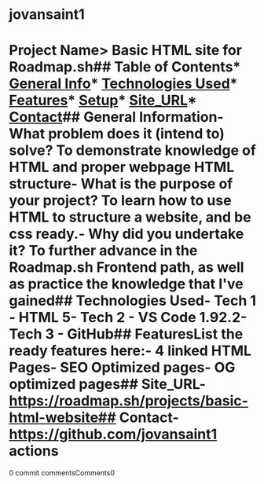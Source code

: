 # jovansaint1
# Project Name> Basic HTML site for Roadmap.sh## Table of Contents* [General Info](#general-information)* [Technologies Used](#technologies-used)* [Features](#features)* [Setup](#setup)* [Site_URL](#site_url)* [Contact](#contact)## General Information- What problem does it (intend to) solve? To demonstrate knowledge of HTML and proper webpage HTML structure- What is the purpose of your project? To learn how to use HTML to structure a website, and be css ready.- Why did you undertake it? To further advance in the Roadmap.sh Frontend path, as well as practice the knowledge that I've gained## Technologies Used- Tech 1 - HTML 5- Tech 2 - VS Code 1.92.2- Tech 3 - GitHub## FeaturesList the ready features here:- 4 linked HTML Pages- SEO Optimized pages- OG optimized pages## Site_URL- https://roadmap.sh/projects/basic-html-website## Contact- https://github.com/jovansaint1 actions
0 commit commentsComments0
